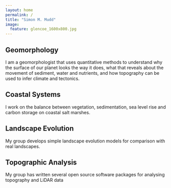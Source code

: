 ```yaml
---
layout: home
permalink: /
title: "Simon M. Mudd"
image:
  feature: glencoe_1600x800.jpg
---
```


<div class="tiles">

<div class="tile">
  <h2 class="post-title">Geomorphology</h2>
  <p class="post-excerpt">I am a geomorphologist that uses quantitative methods to understand why the surface of our planet looks the way it does, what that reveals about the movement of sediment, water and nutrients, and how topography can be used to infer climate and tectonics.</p>
</div><!-- /.tile -->

<div class="tile">
  <h2 class="post-title">Coastal Systems</h2>
  <p class="post-excerpt">I work on the balance between vegetation, sedimentation, sea level rise and carbon storage on coastal salt marshes.</p>
</div><!-- /.tile -->

<div class="tile">
  <h2 class="post-title">Landscape Evolution</h2>
  <p class="post-excerpt">My group develops simple landscape evolution models for comparison with real landscapes.</p>
</div><!-- /.tile -->

<div class="tile">
  <h2 class="post-title">Topographic Analysis</h2>
  <p class="post-excerpt">My group has written several open source software packages for analysing topography and LiDAR data</p>
</div><!-- /.tile -->

</div><!-- /.tiles -->